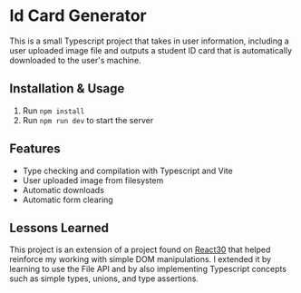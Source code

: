 # Id Card Generator

This is a small Typescript project that takes in user information, including a user uploaded image file and outputs a student ID card that is automatically downloaded to the user's machine.

## Installation & Usage

 1. Run `npm install`
 2. Run `npm run dev` to start the server

## Features

- Type checking and compilation with Typescript and Vite
- User uploaded image from filesystem
- Automatic downloads
- Automatic form clearing

## Lessons Learned

This project is an extension of a project found on [React30](https://react30.netlify.app/) that helped reinforce my working with simple DOM manipulations. I extended it by learning to use the File API and by also implementing Typescript concepts such as simple types, unions, and type assertions.
